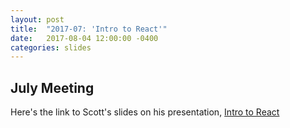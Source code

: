 ```yaml
---
layout: post
title:  "2017-07: 'Intro to React'"
date:   2017-08-04 12:00:00 -0400
categories: slides
---
```


July Meeting
-------------

Here's the link to Scott's slides on his presentation, [Intro to React][react-slides]

[react-slides]: https://github.com/sshumway/uppervalleyjs-react/
